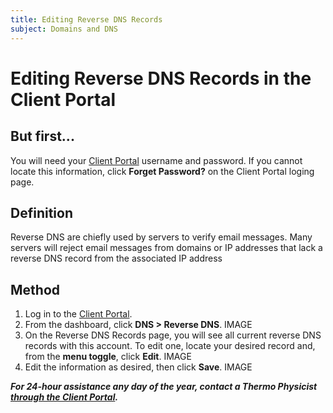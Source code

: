 ```yaml
---
title: Editing Reverse DNS Records
subject: Domains and DNS
---
```


# Editing Reverse DNS Records in the Client Portal

## But first...
You will need your [Client Portal](https://core.thermo.io/login/) username and password. If you cannot locate this information, click **Forget Password?** on the Client Portal loging page.

## Definition
Reverse DNS are chiefly used by servers to verify email messages. Many servers will reject email messages from domains or IP addresses that lack a reverse DNS record from the associated IP address

## Method
1. Log in to the [Client Portal](https://core.thermo.io/login/).
2. From the dashboard, click **DNS > Reverse DNS**.
IMAGE
3. On the Reverse DNS Records page, you will see all current reverse DNS records with this account. To edit one, locate your desired record and, from the **menu toggle**, click **Edit**.
IMAGE
4. Edit the information as desired, then click **Save**.
IMAGE


**_For 24-hour assistance any day of the year, contact a Thermo Physicist [through the Client Portal](https://core.thermo.io/login/)._**
